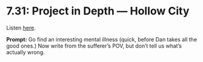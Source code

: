 # 7.31: Project in Depth — Hollow City 

Listen [here](http://www.writingexcuses.com/2012/07/29/writing-excuses-7-31-project-in-depth-hollow-city/). 

**Prompt:** Go find an interesting mental illness (quick, before Dan takes all the good ones.) Now write from the sufferer’s POV, but don’t tell us what’s actually wrong.

